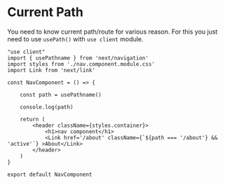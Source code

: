 # Current Path

You need to know current path/route for various reason. For this you just need to use `usePath()` with `use client` module.

```
"use client"
import { usePathname } from 'next/navigation'
import styles from './nav.component.module.css'
import Link from 'next/link'

const NavComponent = () => {

    const path = usePathname()

    console.log(path)

    return (
        <header className={styles.container}>
            <h1>nav component</h1>
            <Link href='/about' className={`${path === '/about'} && 'active'`} >About</Link>
        </header>
    )
}

export default NavComponent
```
